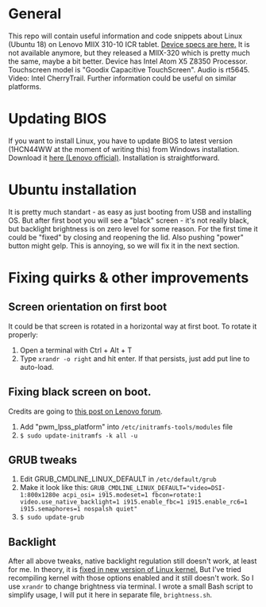 # General
This repo will contain useful information and code snippets about Linux (Ubuntu 18) on Lenovo MIIX 310-10 ICR tablet.
[Device specs are here.](https://www.lenovo.com/us/en/tablets/windows-tablets/miix-series/Ideapad-Miix-310/p/88EMMX30692)
It is not available anymore, but they released a MIIX-320 which is pretty much the same, maybe a bit better.
Device has Intel Atom X5 Z8350 Processor. Touchscreen model is "Goodix Capacitive TouchScreen". Audio is rt5645. Video: Intel CherryTrail.
Further information could be useful on similar platforms.

# Updating BIOS

If you want to install Linux, you have to update BIOS to latest version (1HCN44WW at the moment of writing this) from Windows installation.
Download it [here (Lenovo official)](https://pcsupport.lenovo.com/gb/en/products/tablets/miix-series/miix-310-10icr/downloads/ds112922).
Installation is straightforward.

# Ubuntu installation

It is pretty much standart - as easy as just booting from USB and installing OS. 
But after first boot you will see a "black" screen - it's not really black, but backlight brightness is on zero level for some reason.
For the first time it could be "fixed" by closing and reopening the lid. Also pushing "power" button might gelp.
This is annoying, so we will fix it in the next section.

# Fixing quirks & other improvements

## Screen orientation on first boot

It could be that screen is rotated in a horizontal way at first boot.
To rotate it properly:
1. Open a terminal with Ctrl + Alt + T
1. Type `xrandr -o right` and hit enter.
If that persists, just add put line to auto-load.

## Fixing black screen on boot.
Credits are going to [this post on Lenovo forum](https://forums.lenovo.com/t5/Linux-Discussion/ubuntu-for-Miix-310-10ICR-Tablet/m-p/3996259/highlight/true#M10556).

1. Add "pwm_lpss_platform" into `/etc/initramfs-tools/modules` file
1. `$ sudo update-initramfs -k all -u`

## GRUB tweaks

1. Edit GRUB_CMDLINE_LINUX_DEFAULT in `/etc/default/grub`
1. Make it look like this: `GRUB_CMDLINE_LINUX_DEFAULT="video=DSI-1:800x1280e acpi_osi= i915.modeset=1 fbcon=rotate:1  video.use_native_backlight=1 i915.enable_fbc=1 i915.enable_rc6=1 i915.semaphores=1 nospalsh quiet"`
1. `$ sudo update-grub`

## Backlight

After all above tweaks, native backlight regulation still doesn't work, at least for me.
In theory, it is [fixed in new version of Linux kernel.](https://bugs.launchpad.net/ubuntu/+source/linux/+bug/1783964)
But I've tried recompiling kernel with those options enabled and it still doesn't work.
So I use `xrandr` to change brightness via terminal. I wrote a small Bash script to simplify usage, I will put it here in separate file, `brightness.sh`.


